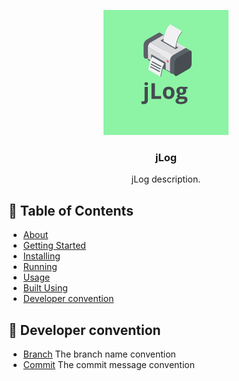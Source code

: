<p align="center">
  <a href="" rel="noopener">
 <img width=200px height=200px src="./img/jlog_logo.png" alt="jLog logo"></a>
</p>

<h3 align="center">jLog</h3>

<p align="center"> jLog description.
    <br> 
</p>

## 📝 Table of Contents

- [About](#about)
- [Getting Started](#getting_started)
- [Installing](#installing)
- [Running](#deployment)
- [Usage](#usage)
- [Built Using](#built_using)
- [Developer convention](#Developer_convention)


## 💭 Developer convention
- [Branch](./docs/Branch.md) The branch name convention
- [Commit](./docs/Commit.md) The commit message convention